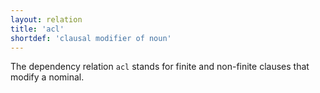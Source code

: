 ```yaml
---
layout: relation
title: 'acl'
shortdef: 'clausal modifier of noun'
---
```


The dependency relation  `acl` stands for finite and non-finite clauses that modify a nominal.
<!-- Interlanguage links updated Út zář 29 20:43:06 CEST 2020 -->
